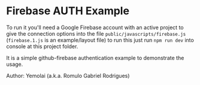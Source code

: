 # Firebase AUTH Example #

To run it you'll need a Google Firebase account with an active project to give the connection
options into the file `public/javascripts/firebase.js` (`firebase.1.js` is an example/layout file)
to run this just run `npm run dev` into console at this project folder.

It is a simple github-firebase authentication example to demonstrate the usage.

Author: Yemolai (a.k.a. Romulo Gabriel Rodrigues)